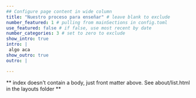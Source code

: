 ```yaml
---
## Configure page content in wide column
title: "Nuestro proceso para enseñar" # leave blank to exclude
number_featured: 1 # pulling from mainSections in config.toml
use_featured: false # if false, use most recent by date
number_categories: 3 # set to zero to exclude
show_intro: true
intro: |
 algo aca
show_outro: true
outro: |

---
```


** index doesn't contain a body, just front matter above.
See about/list.html in the layouts folder **